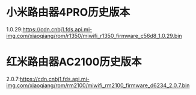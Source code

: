 # 小米路由器4PRO历史版本
1.0.29:https://cdn.cnbj1.fds.api.mi-img.com/xiaoqiang/rom/r1350/miwifi_r1350_firmware_c56d8_1.0.29.bin
# 红米路由器AC2100历史版本
2.0.7:https://cdn.cnbj1.fds.api.mi-img.com/xiaoqiang/rom/rm2100/miwifi_rm2100_firmware_d6234_2.0.7.bin
